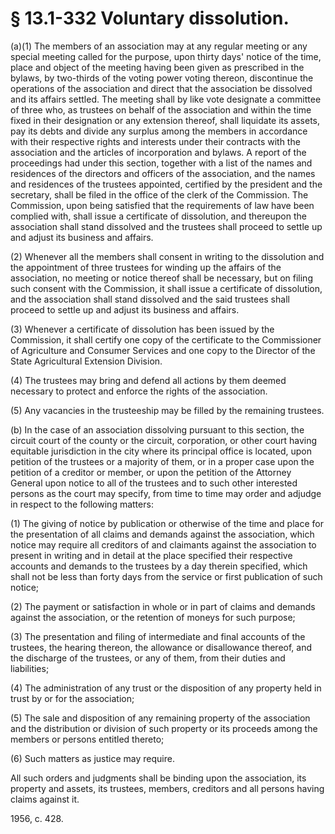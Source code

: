 # § 13.1-332 Voluntary dissolution.

<p>(a)(1) The members of an association may at any regular meeting or any special meeting called for the purpose, upon thirty days' notice of the time, place and object of the meeting having been given as prescribed in the bylaws, by two-thirds of the voting power voting thereon, discontinue the operations of the association and direct that the association be dissolved and its affairs settled. The meeting shall by like vote designate a committee of three who, as trustees on behalf of the association and within the time fixed in their designation or any extension thereof, shall liquidate its assets, pay its debts and divide any surplus among the members in accordance with their respective rights and interests under their contracts with the association and the articles of incorporation and bylaws. A report of the proceedings had under this section, together with a list of the names and residences of the directors and officers of the association, and the names and residences of the trustees appointed, certified by the president and the secretary, shall be filed in the office of the clerk of the Commission. The Commission, upon being satisfied that the requirements of law have been complied with, shall issue a certificate of dissolution, and thereupon the association shall stand dissolved and the trustees shall proceed to settle up and adjust its business and affairs.</p><p>(2) Whenever all the members shall consent in writing to the dissolution and the appointment of three trustees for winding up the affairs of the association, no meeting or notice thereof shall be necessary, but on filing such consent with the Commission, it shall issue a certificate of dissolution, and the association shall stand dissolved and the said trustees shall proceed to settle up and adjust its business and affairs.</p><p>(3) Whenever a certificate of dissolution has been issued by the Commission, it shall certify one copy of the certificate to the Commissioner of Agriculture and Consumer Services and one copy to the Director of the State Agricultural Extension Division.</p><p>(4) The trustees may bring and defend all actions by them deemed necessary to protect and enforce the rights of the association.</p><p>(5) Any vacancies in the trusteeship may be filled by the remaining trustees.</p><p>(b) In the case of an association dissolving pursuant to this section, the circuit court of the county or the circuit, corporation, or other court having equitable jurisdiction in the city where its principal office is located, upon petition of the trustees or a majority of them, or in a proper case upon the petition of a creditor or member, or upon the petition of the Attorney General upon notice to all of the trustees and to such other interested persons as the court may specify, from time to time may order and adjudge in respect to the following matters:</p><p>(1) The giving of notice by publication or otherwise of the time and place for the presentation of all claims and demands against the association, which notice may require all creditors of and claimants against the association to present in writing and in detail at the place specified their respective accounts and demands to the trustees by a day therein specified, which shall not be less than forty days from the service or first publication of such notice;</p><p>(2) The payment or satisfaction in whole or in part of claims and demands against the association, or the retention of moneys for such purpose;</p><p>(3) The presentation and filing of intermediate and final accounts of the trustees, the hearing thereon, the allowance or disallowance thereof, and the discharge of the trustees, or any of them, from their duties and liabilities;</p><p>(4) The administration of any trust or the disposition of any property held in trust by or for the association;</p><p>(5) The sale and disposition of any remaining property of the association and the distribution or division of such property or its proceeds among the members or persons entitled thereto;</p><p>(6) Such matters as justice may require.</p><p>All such orders and judgments shall be binding upon the association, its property and assets, its trustees, members, creditors and all persons having claims against it.</p><p>1956, c. 428.</p>